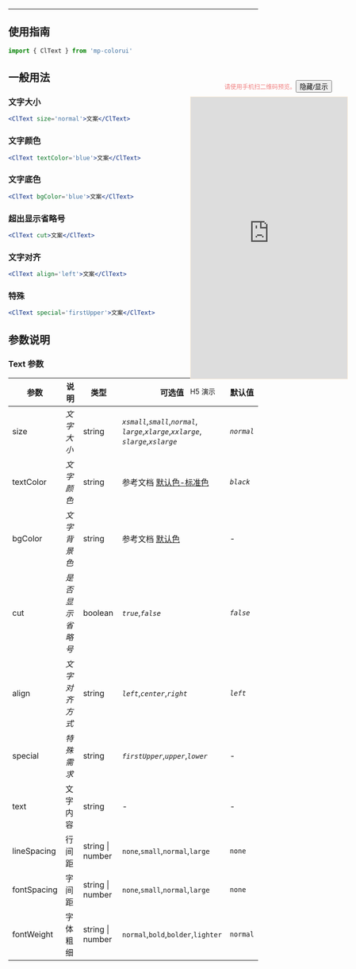 ****

## 使用指南

```js
import { ClText } from 'mp-colorui'
```

## 一般用法

### 文字大小

```jsx
<ClText size='normal'>文案</ClText>
```

### 文字颜色

```jsx
<ClText textColor='blue'>文案</ClText>
```

### 文字底色

```jsx
<ClText bgColor='blue'>文案</ClText>
```

### 超出显示省略号

```jsx
<ClText cut>文案</ClText>
```

### 文字对齐

```jsx
<ClText align='left'>文案</ClText>
```

### 特殊

```jsx
<ClText special='firstUpper'>文案</ClText>
```



## 参数说明

### Text 参数

| 参数        | 说明             | 类型             | 可选值                                                       | 默认值     |
| ----------- | ---------------- | ---------------- | ------------------------------------------------------------ | ---------- |
| size        | *文字大小*       | string           | *`xsmall`*,*`small`*,*`normal`*,<br />*`large`*,*`xlarge`*,*`xxlarge`*,<br />*`slarge`*,*`xslarge`* | *`normal`* |
| textColor   | *文字颜色*       | string           | 参考文档 [默认色-标准色](/home/color?id=标准色)              | *`black`*  |
| bgColor     | *文字背景色*     | string           | 参考文档 [默认色](/home/color)                               | -          |
| cut         | *是否显示省略号* | boolean          | *`true`*,*`false`*                                           | *`false`*  |
| align       | *文字对齐方式*   | string           | *`left`*,*`center`*,*`right`*                                | *`left`*   |
| special     | *特殊需求*       | string           | *`firstUpper`*,*`upper`*,*`lower`*                           | -          |
| text        | 文字内容         | string           | -                                                            | -          |
| lineSpacing | 行间距           | string \| number | `none`,`small`,`normal`,`large`                              | `none`     |
| fontSpacing | 字间距           | string \| number | `none`,`small`,`normal`,`large`                              | `none`     |
| fontWeight  | 字体粗细         | string \| number | `normal`,`bold`,`bolder`,`lighter`                           | `normal`   |

<div style="position: fixed; right:10px; top: 5%">
<div style="width: 355px; display: flex; flex-wrap: wrap; justify-content: center; align-items: center; font-size: 12px; color: lightcoral"><p>请使用手机扫二维码预览。</p>
	<button id='showDemo'> 隐藏/显示 </button></div>
<iframe id='iframe' style="border: 1px solid antiquewhite" src="https://yinliangdream.github.io/mp-colorui-h5-demo/#/pages/components/text/index" height="568" width="316"></iframe>
<div>
		<p>H5 演示</p>
		<div id='qrcode'></div>
	</div>
</div>

<script>
	new Vue({
		el: '#main',
		mounted() {
			setTimeout(() => {
				const id = document.getElementById("qrcode");
				new QRCode(id, {
					text: "https://yinliangdream.github.io/mp-colorui-h5-demo/#/pages/components/text/index",
					width: 128,
					height: 128,
					colorDark : "#000000",
					colorLight : "#ffffff",
					correctLevel : QRCode.CorrectLevel.H
				});
				document.querySelector('#showDemo').onclick = function() {
					document.querySelector('#iframe').style.visibility = document.querySelector('#iframe').style.visibility === 'hidden' ? '' : 'hidden';
				}
			});
		}
	})
</script>
